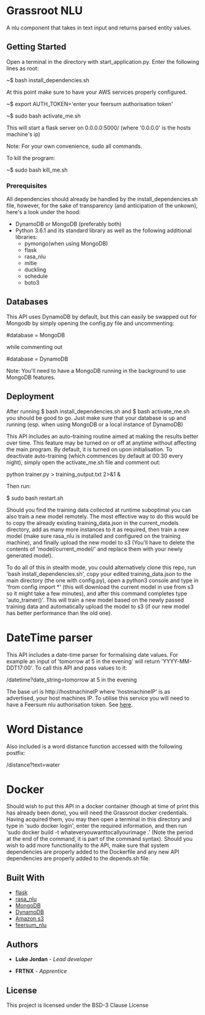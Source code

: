# Grassroot NLU 

A nlu component that takes in text input and returns parsed entity values.

## Getting Started

Open a terminal in the directory with start_application.py. Enter the following lines as root:

 ~$ bash install_dependencies.sh

 At this point make sure to have your AWS services properly configured.

 ~$ export AUTH_TOKEN='enter your feersum authorisation token'

 ~$ sudo bash activate_me.sh

This will start a flask server on 0.0.0.0:5000/ (where '0.0.0.0' is the hosts machine's ip)
 
Note: For your own convenience, sudo all commands.

To kill the program:

 ~$ sudo bash kill_me.sh

### Prerequisites

All dependencies should already be handled by the install_dependencies.sh file, however, for the sake of transparency (and anticipation of the unkown), here's a look under the hood:

* DynamoDB or MongoDB (preferably both)
* Python 3.6.1 and its standard library as well as the following additional libraries:
  * pymongo(when using MongoDB)
  * flask
  * rasa_nlu
  * mitie
  * duckling
  * schedule
  * boto3


## Databases

This API uses DynamoDB by default, but this can easily be swapped out for Mongodb by simply opening the config.py file and uncommenting:

 #database = MongoDB

while commenting out
 
 #database = DynamoDB

Note: You'll need to have a MongoDB running in the background to use MongoDB features.


## Deployment

After running $ bash install_dependencies.sh and $ bash activate_me.sh you should be good to go. Just make sure that your database is up and running (esp. when using MongoDB or a local instance of DynamoDB)

This API includes an auto-training routine aimed at making the results better over time. This feature may be turned on or off at anytime without affecting the main program. By default, it is turned on upon initialisation. To deactivate auto-training (which commences by default at 00:30 every night),
simply open the activate_me.sh file and comment out:

 python trainer.py > training_output.txt 2>&1 &

Then run:

 $ sudo bash restart.sh

Should you find the training data collected at runtime suboptimal you can also train a new model remotely. The most effective way to do this would be to copy the already existing training_data.json in the current_models directory, add as many more instances to it as required, then train a new model (make sure rasa_nlu is installed and configured on the training machine), and finally upload the new model to s3 (You'll have to delete the contents of 'model/current_model/' and replace them with your newly generated model).

 To do all of this in stealth mode, you could alternatively clone this repo, run 'bash install_dependencies.sh', copy your edited training_data.json to the main directory (the one with config.py), open a python3 console and type in 'from config import *' (this will download the current model in use from s3 so it might take a few minutes), and after this command completes type 'auto_trainer()'. This will train a new model based on the newly passed training data and automatically upload the model to s3 (if our new model has better performance than the old one).

# DateTime parser

This API includes a date-time parser for formalising date values. For example an input of 'tomorrow at 5 in the evening' will return 'YYYY-MM-DDT17:00'.
To call this API and pass values to it:

  /datetime?date_string=tomorrow at 5 in the evening

The base url is http://hostmachineIP where 'hostmachineIP' is as advertised, your host machines IP. To utilise this service you will need to have a Feersum nlu authorisation token. See [here](http://feersum.io/).

# Word Distance

Also included is a word distance function accessed with the following postfix:

  /distance?text=water

# Docker

Should wish to put this API in a docker container (though at time of print this has already been done), you will need the Grassroot docker credentials. Having acquired them, you may then open a terminal in this directory and type in 'sudo docker login',
enter the required information, and then run 'sudo docker build -t whateveryouwanttocallyourimage .' (Note the period at the end of the command, it is part of the command syntax). Should you wish to add more functionality to the API, make sure that system dependencies are properly added to the Dockerfile and any new API dependencies are properly added to the depends.sh file. 

## Built With

* [flask](http://flask.pocoo.org/)
* [rasa_nlu](http://rasa.ai/)
* [MongoDB](https://www.mongodb.com/)
* [DynamoDB](https://aws.amazon.com/dynamodb/)
* [Amazon s3](https://aws.amazon.com/s3‎/)
* [feersum_nlu](https://feersum.io)

## Authors

* **Luke Jordan** - *Lead developer*

* **FRTNX** - *Apprentice* 


## License

This project is licensed under the BSD-3 Clause License